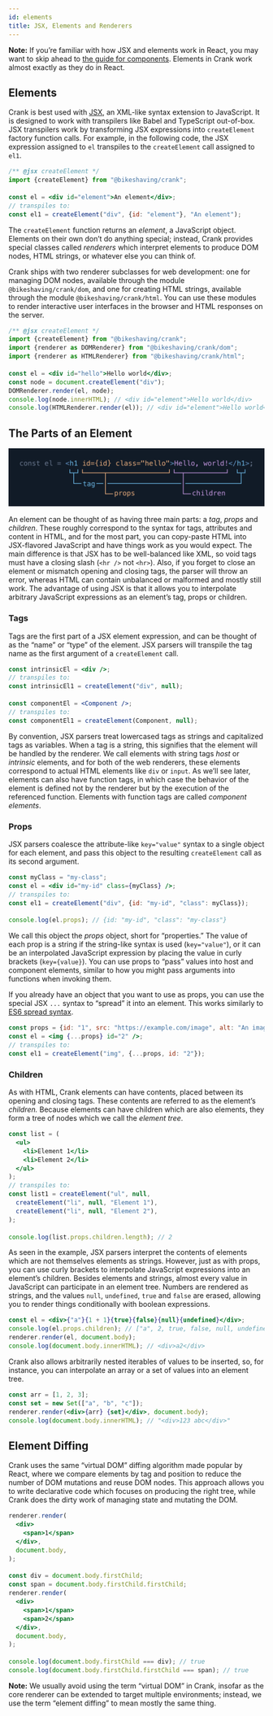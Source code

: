 ```yaml
---
id: elements
title: JSX, Elements and Renderers
---
```


**Note:** If you’re familiar with how JSX and elements work in React, you may want to skip ahead to [the guide for components](./components). Elements in Crank work almost exactly as they do in React.

## Elements

Crank is best used with [JSX](https://facebook.github.io/jsx/), an XML-like syntax extension to JavaScript. It is designed to work with transpilers like Babel and TypeScript out-of-box. JSX transpilers work by transforming JSX expressions into `createElement` factory function calls. For example, in the following code, the JSX expression assigned to `el` transpiles to the `createElement` call assigned to `el1`.

```jsx
/** @jsx createElement */
import {createElement} from "@bikeshaving/crank";

const el = <div id="element">An element</div>;
// transpiles to:
const el1 = createElement("div", {id: "element"}, "An element");
```

The `createElement` function returns an *element*, a JavaScript object. Elements on their own don’t do anything special; instead, Crank provides special classes called *renderers* which interpret elements to produce DOM nodes, HTML strings, or whatever else you can think of.

Crank ships with two renderer subclasses for web development: one for managing DOM nodes, available through the module `@bikeshaving/crank/dom`, and one for creating HTML strings, available through the module `@bikeshaving/crank/html`. You can use these modules to render interactive user interfaces in the browser and HTML responses on the server.

```jsx
/** @jsx createElement */
import {createElement} from "@bikeshaving/crank";
import {renderer as DOMRenderer} from "@bikeshaving/crank/dom";
import {renderer as HTMLRenderer} from "@bikeshaving/crank/html";

const el = <div id="hello">Hello world</div>;
const node = document.createElement("div");
DOMRenderer.render(el, node);
console.log(node.innerHTML); // <div id="element">Hello world</div>
console.log(HTMLRenderer.render(el)); // <div id="element">Hello world</div>
```

## The Parts of an Element

![Image of a JSX element](../static/parts-of-jsx.svg)

An element can be thought of as having three main parts: a *tag*, *props* and *children*. These roughly correspond to the syntax for tags, attributes and content in HTML, and for the most part, you can copy-paste HTML into JSX-flavored JavaScript and have things work as you would expect. The main difference is that JSX has to be well-balanced like XML, so void tags must have a closing slash (`<hr />` not `<hr>`). Also, if you forget to close an element or mismatch opening and closing tags, the parser will throw an error, whereas HTML can contain unbalanced or malformed and mostly still work. The advantage of using JSX is that it allows you to interpolate arbitrary JavaScript expressions as an element’s tag, props or children.

### Tags
Tags are the first part of a JSX element expression, and can be thought of as the “name” or “type” of the element. JSX parsers will transpile the tag name as the first argument of a `createElement` call. 

```jsx
const intrinsicEl = <div />;
// transpiles to:
const intrinsicEl1 = createElement("div", null);

const componentEl = <Component />;
// transpiles to:
const componentEl1 = createElement(Component, null);
```

By convention, JSX parsers treat lowercased tags as strings and capitalized tags as variables. When a tag is a string, this signifies that the element will be handled by the renderer. We call elements with string tags *host* or *intrinsic* elements, and for both of the web renderers, these elements correspond to actual HTML elements like `div` or `input`. As we’ll see later, elements can also have function tags, in which case the behavior of the element is defined not by the renderer but by the execution of the referenced function. Elements with function tags are called *component elements*.

### Props
JSX parsers coalesce the attribute-like `key="value"` syntax to a single object for each element, and pass this object to the resulting `createElement` call as its second argument.

```jsx
const myClass = "my-class";
const el = <div id="my-id" class={myClass} />;
// transpiles to:
const el1 = createElement("div", {id: "my-id", "class": myClass});

console.log(el.props); // {id: "my-id", "class": "my-class"}
```

We call this object the *props* object, short for “properties.” The value of each prop is a string if the string-like syntax is used (`key="value"`), or it can be an interpolated JavaScript expression by placing the value in curly brackets (`key={value}`). You can use props to “pass” values into host and component elements, similar to how you might pass arguments into functions when invoking them.

If you already have an object that you want to use as props, you can use the special JSX `...` syntax to “spread” it into an element. This works similarly to [ES6 spread syntax](https://developer.mozilla.org/en-US/docs/Web/JavaScript/Reference/Operators/Spread_syntax).

```jsx
const props = {id: "1", src: "https://example.com/image", alt: "An image"};
const el = <img {...props} id="2" />;
// transpiles to:
const el1 = createElement("img", {...props, id: "2"});
```

### Children
As with HTML, Crank elements can have contents, placed between its opening and closing tags. These contents are referred to as the element’s *children.* Because elements can have children which are also elements, they form a tree of nodes which we call the *element tree*.

```jsx
const list = (
  <ul>
    <li>Element 1</li>
    <li>Element 2</li>
  </ul>
);
// transpiles to:
const list1 = createElement("ul", null,
  createElement("li", null, "Element 1"),
  createElement("li", null, "Element 2"),
);

console.log(list.props.children.length); // 2
```

As seen in the example, JSX parsers interpret the contents of elements which are not themselves elements as strings. However, just as with props, you can use curly brackets to interpolate JavaScript expressions into an element’s children. Besides elements and strings, almost every value in JavaScript can participate in an element tree. Numbers are rendered as strings, and the values `null`, `undefined`, `true` and `false` are erased, allowing you to render things conditionally with boolean expressions.

```jsx
const el = <div>{"a"}{1 + 1}{true}{false}{null}{undefined}</div>;
console.log(el.props.children); // ["a", 2, true, false, null, undefined]
renderer.render(el, document.body);
console.log(document.body.innerHTML); // <div>a2</div>
```

Crank also allows arbitrarily nested iterables of values to be inserted, so, for instance, you can interpolate an array or a set of values into an element tree.

```jsx
const arr = [1, 2, 3];
const set = new Set(["a", "b", "c"]);
renderer.render(<div>{arr} {set}</div>, document.body);
console.log(document.body.innerHTML); // "<div>123 abc</div>"
```

## Element Diffing
Crank uses the same “virtual DOM” diffing algorithm made popular by React, where we compare elements by tag and position to reduce the number of DOM mutations and reuse DOM nodes. This approach allows you to write declarative code which focuses on producing the right tree, while Crank does the dirty work of managing state and mutating the DOM.

```jsx
renderer.render(
  <div>
    <span>1</span>
  </div>,
  document.body,
);

const div = document.body.firstChild;
const span = document.body.firstChild.firstChild;
renderer.render(
  <div>
    <span>1</span>
    <span>2</span>
  </div>,
  document.body,
);

console.log(document.body.firstChild === div); // true
console.log(document.body.firstChild.firstChild === span); // true
```

**Note:** We usually avoid using the term “virtual DOM” in Crank, insofar as the core renderer can be extended to target multiple environments; instead, we use the term “element diffing” to mean mostly the same thing.
